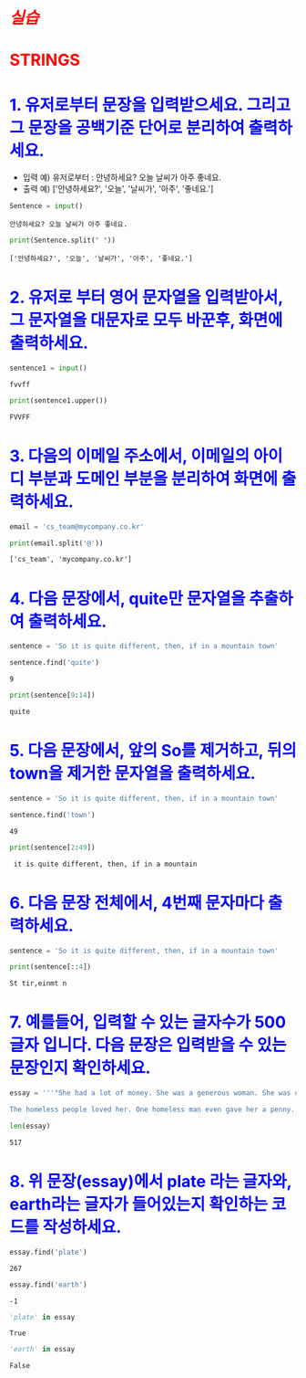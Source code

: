 # <font color='red'> *실습* </font> 
# <font color='red'> STRINGS </font> 

# <font color='blue'> 1. 유저로부터 문장을 입력받으세요. 그리고 그 문장을 공백기준 단어로 분리하여 출력하세요. </font>
- 입력 예) 유저로부터 : 안녕하세요? 오늘 날씨가 아주 좋네요.
- 출력 예) ['안녕하세요?', '오늘', '날씨가', '아주', '좋네요.']


```python
Sentence = input()
```

    안녕하세요? 오늘 날씨가 아주 좋네요.
    


```python
print(Sentence.split(" "))
```

    ['안녕하세요?', '오늘', '날씨가', '아주', '좋네요.']
    

# <font color='blue'> 2. 유저로 부터 영어 문자열을 입력받아서, 그 문자열을 대문자로 모두 바꾼후, 화면에 출력하세요. </font> 


```python
sentence1 = input()
```

    fvvff
    


```python
print(sentence1.upper())
```

    FVVFF
    

# <font color='blue'> 3. 다음의 이메일 주소에서, 이메일의 아이디 부분과 도메인 부분을 분리하여 화면에 출력하세요. </font> 


```python
email = 'cs_team@mycompany.co.kr'
```


```python
print(email.split('@'))
```

    ['cs_team', 'mycompany.co.kr']
    

# <font color='blue'> 4. 다음 문장에서, quite만 문자열을 추출하여 출력하세요.</font> 


```python
sentence = 'So it is quite different, then, if in a mountain town'
```


```python
sentence.find('quite')
```




    9




```python
print(sentence[9:14])
```

    quite
    

# <font color='blue'> 5. 다음 문장에서, 앞의 So를 제거하고, 뒤의 town을 제거한 문자열을 출력하세요.</font> 


```python
sentence = 'So it is quite different, then, if in a mountain town'
```


```python
sentence.find('town')
```




    49




```python
print(sentence[2:49])
```

     it is quite different, then, if in a mountain 
    

# <font color='blue'> 6. 다음 문장 전체에서, 4번째 문자마다 출력하세요.</font> 


```python
sentence = 'So it is quite different, then, if in a mountain town'
```


```python
print(sentence[::4])
```

    St tir,einmt n
    

# <font color='blue'> 7. 예를들어, 입력할 수 있는 글자수가 500글자 입니다. 다음 문장은 입력받을 수 있는 문장인지 확인하세요.</font> 


```python
essay = '''"She had a lot of money. She was a generous woman. She was once poor. She understood what it was like. She wanted to help out. On Christmas day, she handed out food to the poor. She made the food herself. She put a turkey leg, a scoop of mash potatoes, and peas on a plate. She gave the plate to each homeless person she saw.

The homeless people loved her. One homeless man even gave her a penny. She said to keep it for himself. She decided to do more. She gave $50 to every homeless person she saw. She felt good."'''
```


```python
len(essay)
```




    517



# <font color='blue'> 8. 위 문장(essay)에서 plate 라는 글자와, earth라는 글자가 들어있는지 확인하는 코드를 작성하세요.</font> 


```python
essay.find('plate')
```




    267




```python
essay.find('earth')
```




    -1




```python
'plate' in essay
```




    True




```python
'earth' in essay
```




    False


